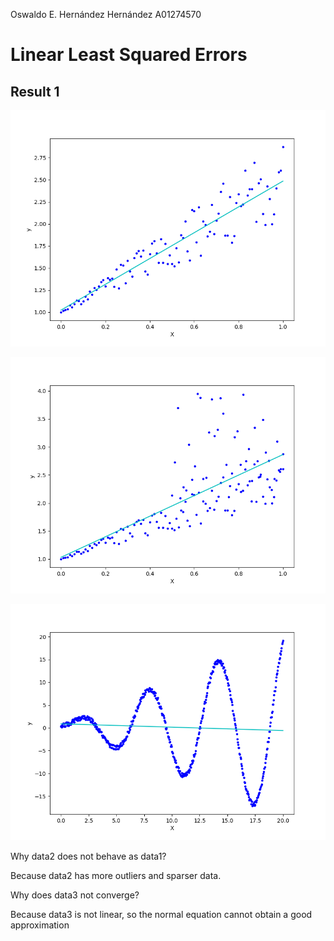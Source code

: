 Oswaldo E. Hernández Hernández A01274570

# Linear Least Squared Errors #

## Result 1 ##

![Result 1](./results/0.png "Result 1")

![Result 2](./results/1.png "Result 2")

![Result 3](./results/2.png "Result 3")

Why data2 does not behave as data1?

Because data2 has more outliers and sparser data.

Why does data3 not converge?

Because data3 is not linear, so the normal equation cannot obtain a good approximation
